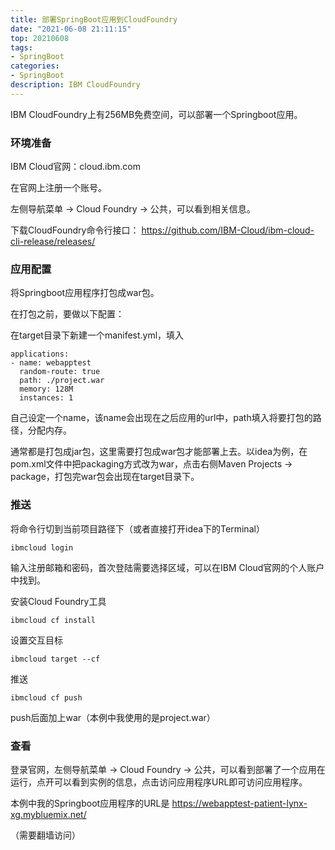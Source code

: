 ```yaml
---
title: 部署SpringBoot应用到CloudFoundry
date: "2021-06-08 21:11:15"
top: 20210608
tags:
- SpringBoot
categories:
- SpringBoot
description: IBM CloudFoundry
---
```


IBM CloudFoundry上有256MB免费空间，可以部署一个Springboot应用。

### 环境准备

IBM Cloud官网：cloud.ibm.com

在官网上注册一个账号。

左侧导航菜单 -> Cloud Foundry -> 公共，可以看到相关信息。

下载CloudFoundry命令行接口： https://github.com/IBM-Cloud/ibm-cloud-cli-release/releases/

### 应用配置

将Springboot应用程序打包成war包。

在打包之前，要做以下配置：

在target目录下新建一个manifest.yml，填入

```
applications:
- name: webapptest
  random-route: true
  path: ./project.war
  memory: 128M
  instances: 1
```

自己设定一个name，该name会出现在之后应用的url中，path填入将要打包的路径，分配内存。

通常都是打包成jar包，这里需要打包成war包才能部署上去。以idea为例，在pom.xml文件中把packaging方式改为war，点击右侧Maven Projects -> package，打包完war包会出现在target目录下。

### 推送

将命令行切到当前项目路径下（或者直接打开idea下的Terminal）

```
ibmcloud login
```

输入注册邮箱和密码，首次登陆需要选择区域，可以在IBM Cloud官网的个人账户中找到。

安装Cloud Foundry工具

```
ibmcloud cf install
```

设置交互目标

```
ibmcloud target --cf
```

推送

```
ibmcloud cf push
```

push后面加上war（本例中我使用的是project.war）

### 查看

登录官网，左侧导航菜单 -> Cloud Foundry -> 公共，可以看到部署了一个应用在运行，点开可以看到实例的信息，点击访问应用程序URL即可访问应用程序。

本例中我的Springboot应用程序的URL是 https://webapptest-patient-lynx-xg.mybluemix.net/

（需要翻墙访问）

